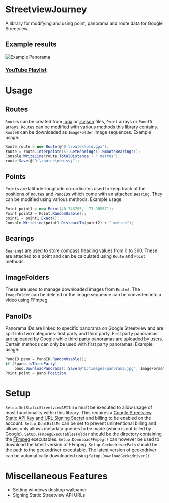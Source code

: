 # StreetviewJourney
A library for modifying and using point, panorama and route data for Google Streetview.

## Example results
![Example Panorama](https://i.imgur.com/VF3rQgT.jpg)
### [YouTube Playlist](https://www.youtube.com/playlist?list=PL2gaTlKIJh0f7RqPazkAStxvLdSbFrrhy)

# Usage

## Routes
`Route`s can be created from [.gpx](https://mapstogpx.com/) or [.svjson](https://github.com/TrueCP6/streetview-journey/tree/master/Example%20SVJs) files, `Point` arrays or `PanoID` arrays.
`Route`s can be modified with various methods this library contains.
`Route`s can be downloaded as `ImageFolder` image sequences.
Example usage:
```c#
Route route = new Route(@"D:\routes\old.gpx");
route = route.Interpolate(5).GetBearings().SmoothBearings();
Console.WriteLine(route.TotalDistance + " metres");
route.Save(@"D:\routes\new.svj");
```

## Points
`Point`s are latitude-longitude co-ordinates used to keep track of the positions of `Route`s and `PanoID`s which come with an attached `Bearing`.
They can be modified using various methods.
Example usage:
```c#
Point point1 = new Point(40.748705, -73.985571);
Point point2 = Point.RandomUsable();
point1 = point1.Exact();
Console.WriteLine(point1.DistanceTo(point2) + " metres");
```

## Bearings
`Bearing`s are used to store compass heading values from 0 to 360.
These are attached to a point and can be calculated using `Route` and `Point` methods.

## ImageFolders
These are used to manage downloaded images from `Route`s.
The `ImageFolder` can be deleted or the image sequence can be converted into a video using FFmpeg.

## PanoIDs
Panorama IDs are linked to specific panorama on Google Streetview and are split into two categories: first party and third party.
First party panoramas are uploaded by Google while third party panoramas are uploaded by users.
Certain methods can only be used with first party panoramas.
Example usage:
```c#
PanoID pano = PanoID.RandomUsable();
if (!pano.isThirdParty)
    pano.DownloadPanorama().Save(@"D:\images\panorama.jpg", ImageFormat.Jpeg);
Point point = pano.Position;
```

# Setup
`Setup.SetStaticStreetviewAPIInfo` must be executed to allow usage of most functionality within this library.
This requires a [Google Streetview Static API Key and URL Signing Secret](https://developers.google.com/maps/documentation/streetview/get-api-key) and billing to be enabled on the account.
`Setup.DontBillMe` can be set to prevent unintentional billing and allows only allows metadata queries to be made (which is not billed by Google).
`Setup.FFmpegExecutablesFolder` should be the directory containing the [FFmpeg](https://www.ffmpeg.org/download.html) executables.
`Setup.DownloadFFmpeg()` can however be used to download the latest version of FFmpeg.
`Setup.GeckodriverPath` should be the path to the [geckodriver](https://github.com/mozilla/geckodriver/releases) executable.
The latest version of geckodriver can be automatically downloaded using `Setup.DownloadGeckodriver()`.

# Miscellaneous Features
* Setting windows desktop wallpaper
* Signing Static Streetview API URLs